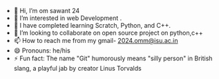 - 👋 Hi, I’m om sawant 24
- 👀 I’m interested in web Development .
- 🌱 I have completed learning Scratch, Python, and C++.
- 💞️ I’m looking to collaborate on open source project on python,c++ 
- 📫 How to reach me from my gmail- 2024.omm@isu.ac.in
- 😄 Pronouns: he/his
- ⚡ Fun fact: The name "Git" humorously means "silly person" in British slang, a playful jab by creator Linus Torvalds

<!---
omsavant24/omsavant24 is a ✨ special ✨ repository because its `README.md` (this file) appears on your GitHub profile.
You can click the Preview link to take a look at your changes.
--->

